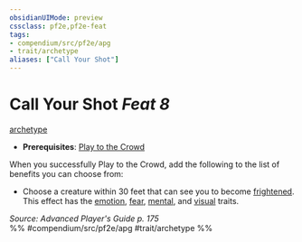 ```yaml
---
obsidianUIMode: preview
cssclass: pf2e,pf2e-feat
tags:
- compendium/src/pf2e/apg
- trait/archetype
aliases: ["Call Your Shot"]
---
```

# Call Your Shot  *Feat 8*  
[archetype](/rules/traits/archetype.md)  

- **Prerequisites**: [Play to the Crowd](/compendium/feats/play-to-the-crowd-apg.md)

When you successfully Play to the Crowd, add the following to the list of benefits you can choose from:

- Choose a creature within 30 feet that can see you to become [frightened](/rules/conditions.md#Frightened). This effect has the [emotion](/rules/traits/emotion.md), [fear](/rules/traits/fear.md), [mental](/rules/traits/mental.md), and [visual](/rules/traits/visual.md) traits.

*Source: Advanced Player's Guide p. 175*  
%% #compendium/src/pf2e/apg #trait/archetype %%